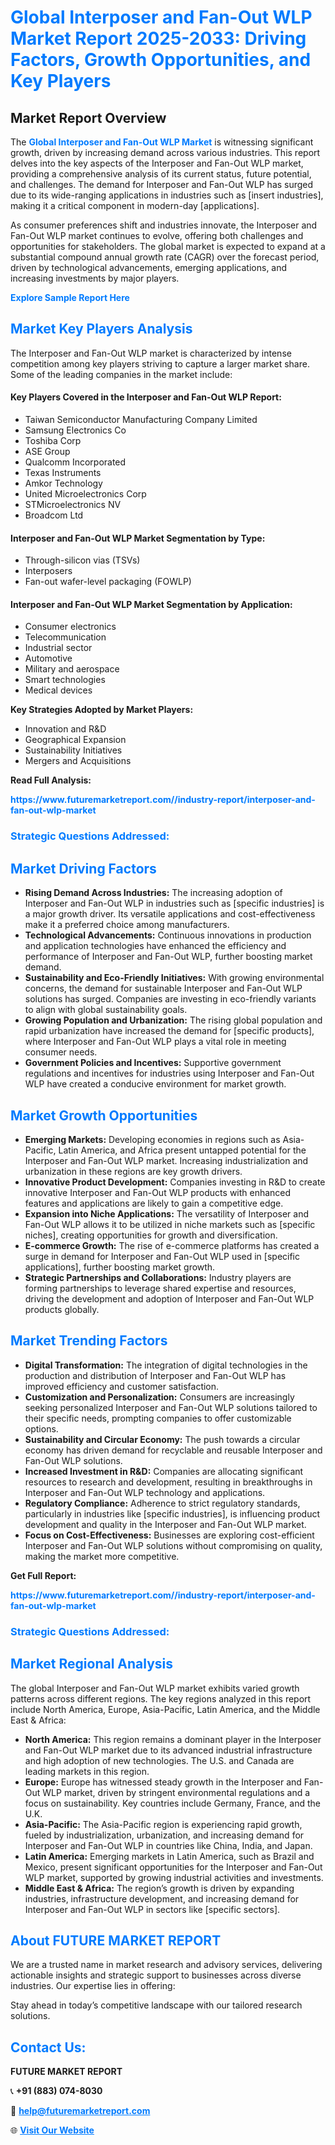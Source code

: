 <h1 style="color: #007BFF;">Global Interposer and Fan-Out WLP Market Report 2025-2033: Driving Factors, Growth Opportunities, and Key Players</h1>

<section id="overview">
<h2>Market Report Overview</h2>
<p>The <a href="https://www.futuremarketreport.com//industry-report/interposer-and-fan-out-wlp-market" style="color: #007BFF; text-decoration: none;"><strong>Global Interposer and Fan-Out WLP Market</strong></a> is witnessing significant growth, driven by increasing demand across various industries. This report delves into the key aspects of the Interposer and Fan-Out WLP market, providing a comprehensive analysis of its current status, future potential, and challenges. The demand for Interposer and Fan-Out WLP has surged due to its wide-ranging applications in industries such as [insert industries], making it a critical component in modern-day [applications].</p>
<p>As consumer preferences shift and industries innovate, the Interposer and Fan-Out WLP market continues to evolve, offering both challenges and opportunities for stakeholders. The global market is expected to expand at a substantial compound annual growth rate (CAGR) over the forecast period, driven by technological advancements, emerging applications, and increasing investments by major players.</p>
</section>

<section id="overview">
<p><a href="https://www.futuremarketreport.com//request-sample/reportId=89672" style="color: #007BFF; text-decoration: none;"><strong>Explore Sample Report Here</strong></a></p>
</section>

<section id="key-players">
<h2 style="color: #007BFF;">Market Key Players Analysis</h2>
<p>The Interposer and Fan-Out WLP market is characterized by intense competition among key players striving to capture a larger market share. Some of the leading companies in the market include:</p>
<h4>Key Players Covered in the Interposer and Fan-Out WLP Report:</h4>
<ul><li>Taiwan Semiconductor Manufacturing Company Limited</li><li>Samsung Electronics Co</li><li>Toshiba Corp</li><li>ASE Group</li><li>Qualcomm Incorporated</li><li>Texas Instruments</li><li>Amkor Technology</li><li>United Microelectronics Corp</li><li>STMicroelectronics NV</li><li>Broadcom Ltd</li></ul>
<h4>Interposer and Fan-Out WLP Market Segmentation by Type:</h4>
<ul><li>Through-silicon vias (TSVs)</li><li>Interposers</li><li>Fan-out wafer-level packaging (FOWLP)</li></ul>

<h4>Interposer and Fan-Out WLP Market Segmentation by Application:</h4>
<ul><li>Consumer electronics</li><li>Telecommunication</li><li>Industrial sector</li><li>Automotive</li><li>Military and aerospace</li><li>Smart technologies</li><li>Medical devices</li></ul>
<p><strong>Key Strategies Adopted by Market Players:</strong></p>
<ul>
<li>Innovation and R&D</li>
<li>Geographical Expansion</li>
<li>Sustainability Initiatives</li>
<li>Mergers and Acquisitions</li>
</ul>
</section>

<section>
<p><strong>Read Full Analysis: </strong></p><a href="https://www.futuremarketreport.com//industry-report/interposer-and-fan-out-wlp-market" style="color: #007BFF; text-decoration: none;"><strong>https://www.futuremarketreport.com//industry-report/interposer-and-fan-out-wlp-market</strong></a>
<h3 style="color: #007BFF;">Strategic Questions Addressed:</h3>
</section>

<section id="driving-factors">
<h2 style="color: #007BFF;">Market Driving Factors</h2>
<ul>
<li><strong>Rising Demand Across Industries:</strong> The increasing adoption of Interposer and Fan-Out WLP in industries such as [specific industries] is a major growth driver. Its versatile applications and cost-effectiveness make it a preferred choice among manufacturers.</li>
<li><strong>Technological Advancements:</strong> Continuous innovations in production and application technologies have enhanced the efficiency and performance of Interposer and Fan-Out WLP, further boosting market demand.</li>
<li><strong>Sustainability and Eco-Friendly Initiatives:</strong> With growing environmental concerns, the demand for sustainable Interposer and Fan-Out WLP solutions has surged. Companies are investing in eco-friendly variants to align with global sustainability goals.</li>
<li><strong>Growing Population and Urbanization:</strong> The rising global population and rapid urbanization have increased the demand for [specific products], where Interposer and Fan-Out WLP plays a vital role in meeting consumer needs.</li>
<li><strong>Government Policies and Incentives:</strong> Supportive government regulations and incentives for industries using Interposer and Fan-Out WLP have created a conducive environment for market growth.</li>
</ul>
</section>

<section id="growth-opportunities">
<h2 style="color: #007BFF;">Market Growth Opportunities</h2>
<ul>
<li><strong>Emerging Markets:</strong> Developing economies in regions such as Asia-Pacific, Latin America, and Africa present untapped potential for the Interposer and Fan-Out WLP market. Increasing industrialization and urbanization in these regions are key growth drivers.</li>
<li><strong>Innovative Product Development:</strong> Companies investing in R&D to create innovative Interposer and Fan-Out WLP products with enhanced features and applications are likely to gain a competitive edge.</li>
<li><strong>Expansion into Niche Applications:</strong> The versatility of Interposer and Fan-Out WLP allows it to be utilized in niche markets such as [specific niches], creating opportunities for growth and diversification.</li>
<li><strong>E-commerce Growth:</strong> The rise of e-commerce platforms has created a surge in demand for Interposer and Fan-Out WLP used in [specific applications], further boosting market growth.</li>
<li><strong>Strategic Partnerships and Collaborations:</strong> Industry players are forming partnerships to leverage shared expertise and resources, driving the development and adoption of Interposer and Fan-Out WLP products globally.</li>
</ul>
</section>

<section id="trending-factors">
<h2 style="color: #007BFF;">Market Trending Factors</h2>
<ul>
<li><strong>Digital Transformation:</strong> The integration of digital technologies in the production and distribution of Interposer and Fan-Out WLP has improved efficiency and customer satisfaction.</li>
<li><strong>Customization and Personalization:</strong> Consumers are increasingly seeking personalized Interposer and Fan-Out WLP solutions tailored to their specific needs, prompting companies to offer customizable options.</li>
<li><strong>Sustainability and Circular Economy:</strong> The push towards a circular economy has driven demand for recyclable and reusable Interposer and Fan-Out WLP solutions.</li>
<li><strong>Increased Investment in R&D:</strong> Companies are allocating significant resources to research and development, resulting in breakthroughs in Interposer and Fan-Out WLP technology and applications.</li>
<li><strong>Regulatory Compliance:</strong> Adherence to strict regulatory standards, particularly in industries like [specific industries], is influencing product development and quality in the Interposer and Fan-Out WLP market.</li>
<li><strong>Focus on Cost-Effectiveness:</strong> Businesses are exploring cost-efficient Interposer and Fan-Out WLP solutions without compromising on quality, making the market more competitive.</li>
</ul>
</section>

<section>
<p><strong>Get Full Report: </strong></p><a href="https://www.futuremarketreport.com//industry-report/interposer-and-fan-out-wlp-market" style="color: #007BFF; text-decoration: none;"><strong>https://www.futuremarketreport.com//industry-report/interposer-and-fan-out-wlp-market</strong></a>
<h3 style="color: #007BFF;">Strategic Questions Addressed:</h3>
</section>


<section id="regional-analysis">
<h2 style="color: #007BFF;">Market Regional Analysis</h2>
<p>The global Interposer and Fan-Out WLP market exhibits varied growth patterns across different regions. The key regions analyzed in this report include North America, Europe, Asia-Pacific, Latin America, and the Middle East & Africa:</p>
<ul>
<li><strong>North America:</strong> This region remains a dominant player in the Interposer and Fan-Out WLP market due to its advanced industrial infrastructure and high adoption of new technologies. The U.S. and Canada are leading markets in this region.</li>
<li><strong>Europe:</strong> Europe has witnessed steady growth in the Interposer and Fan-Out WLP market, driven by stringent environmental regulations and a focus on sustainability. Key countries include Germany, France, and the U.K.</li>
<li><strong>Asia-Pacific:</strong> The Asia-Pacific region is experiencing rapid growth, fueled by industrialization, urbanization, and increasing demand for Interposer and Fan-Out WLP in countries like China, India, and Japan.</li>
<li><strong>Latin America:</strong> Emerging markets in Latin America, such as Brazil and Mexico, present significant opportunities for the Interposer and Fan-Out WLP market, supported by growing industrial activities and investments.</li>
<li><strong>Middle East & Africa:</strong> The region’s growth is driven by expanding industries, infrastructure development, and increasing demand for Interposer and Fan-Out WLP in sectors like [specific sectors].</li>
</ul>
</section>

<footer>
<h2 style="color: #007BFF;">About FUTURE MARKET REPORT</h2>
<p>We are a trusted name in market research and advisory services, delivering actionable insights and strategic support to businesses across diverse industries. Our expertise lies in offering:</p>

<p>Stay ahead in today’s competitive landscape with our tailored research solutions.</p>

<h2 style="color: #007BFF;">Contact Us:</h2>
<p><strong>FUTURE MARKET REPORT</strong></p>
<p>📞 <strong>+91 (883) 074-8030</strong></p>
<p>📧 <strong><a href="mailto:help@futuremarketreport.com" style="color: #007BFF;">help@futuremarketreport.com</a></strong></p>
<p>🌐 <strong><a href="https://www.futuremarketreport.com/" style="color: #007BFF;">Visit Our Website</a></strong></p>
</footer>